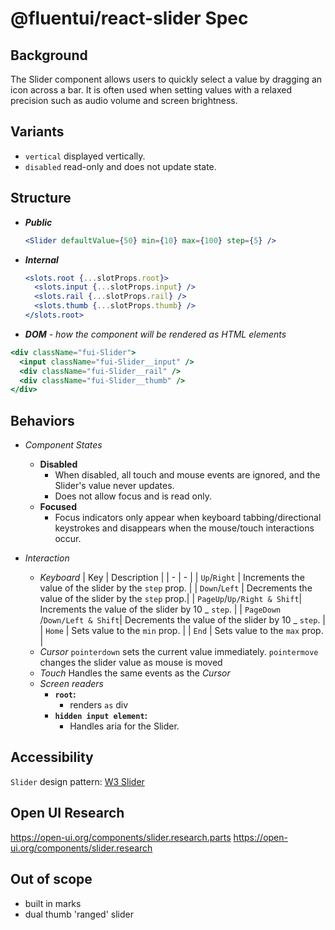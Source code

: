 # @fluentui/react-slider Spec

## Background

The Slider component allows users to quickly select a value by dragging an icon across a bar. It is often used when setting values with a relaxed precision such as audio volume and screen brightness.

## Variants

- `vertical` displayed vertically.
- `disabled` read-only and does not update state.

## Structure

- _**Public**_
  ```jsx
  <Slider defaultValue={50} min={10} max={100} step={5} />
  ```
- _**Internal**_

  ```jsx
  <slots.root {...slotProps.root}>
    <slots.input {...slotProps.input} />
    <slots.rail {...slotProps.rail} />
    <slots.thumb {...slotProps.thumb} />
  </slots.root>
  ```

- _**DOM** - how the component will be rendered as HTML elements_

```jsx
<div className="fui-Slider">
  <input className="fui-Slider__input" />
  <div className="fui-Slider__rail" />
  <div className="fui-Slider__thumb" />
</div>
```

## Behaviors

- _Component States_

  - **Disabled**
    - When disabled, all touch and mouse events are ignored, and the Slider's value never updates.
    - Does not allow focus and is read only.
  - **Focused**
    - Focus indicators only appear when keyboard tabbing/directional keystrokes and disappears when the mouse/touch interactions occur.

- _Interaction_
  - _Keyboard_
    | Key | Description |
    | - | - |
    | `Up`/`Right` | Increments the value of the slider by the `step` prop. |
    | `Down`/`Left` | Decrements the value of the slider by the `step` prop.|
    | `PageUp`/`Up/Right & Shift`| Increments the value of the slider by 10 _ `step`. |
    | `PageDown` /`Down/Left & Shift`| Decrements the value of the slider by 10 _ `step`. |
    | `Home` | Sets value to the `min` prop. |
    | `End` | Sets value to the `max` prop. |
  - _Cursor_
    `pointerdown` sets the current value immediately.
    `pointermove` changes the slider value as mouse is moved
  - _Touch_
    Handles the same events as the _Cursor_
  - _Screen readers_
    - **`root`:**
      - renders `as` div
    - **`hidden input element`:**
      - Handles aria for the Slider.

## Accessibility

`Slider` design pattern: [W3 Slider](https://www.w3.org/TR/wai-aria-1.1/#slider)

## Open UI Research

https://open-ui.org/components/slider.research.parts
https://open-ui.org/components/slider.research

## Out of scope

- built in marks
- dual thumb 'ranged' slider
